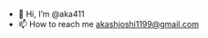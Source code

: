 - 👋 Hi, I’m @aka411
- 📫 How to reach me akashjoshi1199@gmail.com


<!---
aka411/aka411 is a ✨ special ✨ repository because its `README.md` (this file) appears on your GitHub profile.
You can click the Preview link to take a look at your changes.
--->
